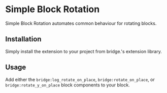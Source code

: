 # Simple Block Rotation

Simple Block Rotation automates common behaviour for rotating blocks.

## Installation

Simply install the extension to your project from bridge.'s extension library.

## Usage

Add either the `bridge:log_rotate_on_place`, `bridge:rotate_on_place`, or `bridge:rotate_y_on_place` block components to your block.
